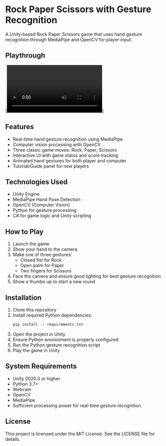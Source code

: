 # Rock Paper Scissors with Gesture Recognition

A Unity-based Rock Paper Scissors game that uses hand gesture recognition through MediaPipe and OpenCV for player input.

## Playthrough

[![Rock Paper Scissors Demo](Images\demo.mp4)]

## Features

- Real-time hand gesture recognition using MediaPipe
- Computer vision processing with OpenCV
- Three classic game moves: Rock, Paper, Scissors
- Interactive UI with game status and score tracking
- Animated hand gestures for both player and computer
- Tutorial/Guide panel for new players

## Technologies Used

- Unity Engine 
- MediaPipe Hand Pose Detection
- OpenCV (Computer Vision)
- Python for gesture processing
- C# for game logic and Unity scripting

## How to Play

1. Launch the game
2. Show your hand to the camera
3. Make one of three gestures:
   - Closed fist for Rock
   - Open palm for Paper
   - Two fingers for Scissors
4. Face the camera and ensure good lighting for best gesture recognition
5. Show a thumbs up to start a new round

## Installation

1. Clone this repository
2. Install required Python dependencies:
   ```sh
   pip install -r requirements.txt
   ```
3. Open the project in Unity
4. Ensure Python environment is properly configured
5. Run the Python gesture recognition script
6. Play the game in Unity

## System Requirements
- Unity 2020.3 or higher
- Python 3.7+
- Webcam
- OpenCV
- MediaPipe
- Sufficient processing power for real-time gesture recognition

## License
This project is licensed under the MIT License.
 See the LICENSE file for details.
